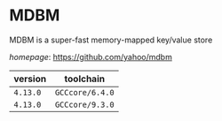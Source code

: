 # MDBM

MDBM is a super-fast memory-mapped key/value store

*homepage*: <https://github.com/yahoo/mdbm>

version | toolchain
--------|----------
``4.13.0`` | ``GCCcore/6.4.0``
``4.13.0`` | ``GCCcore/9.3.0``

